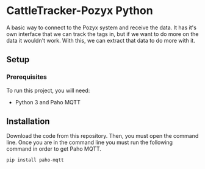 # CattleTracker-Pozyx Python

A basic way to connect to the Pozyx system and receive the data. It has it's own interface that we can track the tags in, but if we want to do more on the data it wouldn't work. With this, we can extract that data to do more with it.

## Setup

### Prerequisites

To run this project, you will need:

* Python 3 and Paho MQTT

## Installation

Download the code from this repository. Then, you must open the command line. Once you are in the command line you must run the following command in order to get Paho MQTT.

`pip install paho-mqtt`